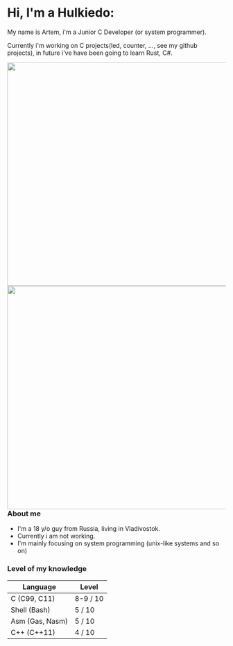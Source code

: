 <!--
**hulkiedo17/hulkiedo17** is a ✨ _special_ ✨ repository because its `README.md` (this file) appears on your GitHub profile.

Here are some ideas to get you started:

- 🔭 I’m currently working on ...
- 🌱 I’m currently learning ...
- 👯 I’m looking to collaborate on ...
- 🤔 I’m looking for help with ...
- 💬 Ask me about ...
- 📫 How to reach me: ...
- 😄 Pronouns: ...
- ⚡ Fun fact: ...
-->

# Hi, I'm a Hulkiedo:
My name is Artem, i'm a Junior C Developer (or system programmer).

Currently i'm working on C projects(led, counter, ..., see my github projects), in future i've have been going to learn Rust, C#.

<p>
  <table="right">
  <tr>
      <td><img width="515px" align="right" src="https://github-readme-stats.vercel.app/api/top-langs/?username=hulkiedo17&hide=html&layout=compact&hide_border=false&border_radius=0&theme=dark&icon_color=5194f0&bg_color=0d1117" />
      <img width="515px" align="right" src="https://github-readme-stats.vercel.app/api?username=hulkiedo17&hide_border=false&border_radius=0&count_private=false&layout=compact&hide_title=false&show_icons=true&theme=dark&icon_color=5194f0&bg_color=0d1117" />
      </td>
  </tr>
</table>
</p>

### About me
- I'm a 18 y/o guy from Russia, living in Vladivostok.
- Currently i am not working.
- I'm mainly focusing on system programming (unix-like systems and so on)

### Level of my knowledge

| Language | Level |
| ----- | ----- |
| C (C99, C11) | 8-9 / 10 |
| Shell (Bash) | 5 / 10 | 
| Asm (Gas, Nasm) | 5 / 10 |
| C++ (C++11) | 4 / 10 |

